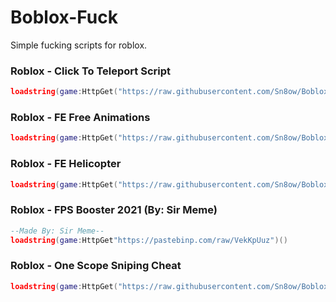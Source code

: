 # Boblox-Fuck
Simple fucking scripts for roblox.

### Roblox - Click To Teleport Script
```lua
loadstring(game:HttpGet("https://raw.githubusercontent.com/Sn8ow/Boblox-Fuck/main/Click%20To%20Teleport%20-%20My%20Script.lua", true))()
```
### Roblox - FE Free Animations 
```lua
loadstring(game:HttpGet("https://raw.githubusercontent.com/Sn8ow/Boblox-Fuck/main/scripts/Roblox%20Animation%20Script.lua", true))()
```
### Roblox - FE Helicopter
```lua
loadstring(game:HttpGet("https://raw.githubusercontent.com/Sn8ow/Boblox-Fuck/main/scripts/FE%20Helicopter.lua", true))()
```
### Roblox - FPS Booster 2021 (By: Sir Meme)
```lua
--Made By: Sir Meme--
loadstring(game:HttpGet"https://pastebinp.com/raw/VekKpUuz")()
```
### Roblox - One Scope Sniping Cheat
```lua
loadstring(game:HttpGet("https://raw.githubusercontent.com/Sn8ow/Boblox-Fuck/main/scripts/One%20Scope%20Sniping%20Cheat.lua", true))()
```
